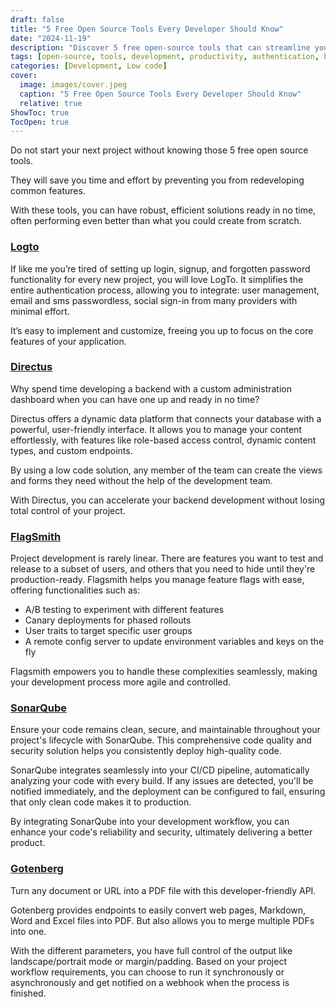 ```yaml
---
draft: false
title: "5 Free Open Source Tools Every Developer Should Know"
date: "2024-11-19"
description: "Discover 5 free open-source tools that can streamline your development process by saving time and effort. These tools offer robust solutions for authentication, backend management, feature flagging, code quality, and document conversion, helping you focus on building core features instead of reinventing the wheel."
tags: [open-source, tools, development, productivity, authentication, backend, feature-flags, code-quality, document-conversion, dev-tools, CI/CD, low-code, PDF-generation]
categories: [Development, Low code]
cover:
  image: images/cover.jpeg
  caption: "5 Free Open Source Tools Every Developer Should Know"
  relative: true
ShowToc: true
TocOpen: true
---
```



Do not start your next project without knowing those 5 free open source tools.

They will save you time and effort by preventing you from redeveloping common features.

With these tools, you can have robust, efficient solutions ready in no time, often performing even better than what you could create from scratch.

### [**Logto**](https://octabyte.io/development/identity-and-access-management/logto)

If like me you’re tired of setting up login, signup, and forgotten password functionality for every new project, you will love LogTo. It simplifies the entire authentication process, allowing you to integrate: user management, email and sms passwordless, social sign\-in from many providers with minimal effort.

It’s easy to implement and customize, freeing you up to focus on the core features of your application.

### [**Directus**](https://octabyte.io/development/backend-as-a-service/directus)

Why spend time developing a backend with a custom administration dashboard when you can have one up and ready in no time?

Directus offers a dynamic data platform that connects your database with a powerful, user\-friendly interface. It allows you to manage your content effortlessly, with features like role\-based access control, dynamic content types, and custom endpoints.

By using a low code solution, any member of the team can create the views and forms they need without the help of the development team.

With Directus, you can accelerate your backend development without losing total control of your project.

### [**FlagSmith**](https://octabyte.io/development/dev-tools/flagsmith)

Project development is rarely linear. There are features you want to test and release to a subset of users, and others that you need to hide until they're production\-ready. Flagsmith helps you manage feature flags with ease, offering functionalities such as:

* A/B testing to experiment with different features
* Canary deployments for phased rollouts
* User traits to target specific user groups
* A remote config server to update environment variables and keys on the fly

Flagsmith empowers you to handle these complexities seamlessly, making your development process more agile and controlled.

### [**SonarQube**](https://octabyte.io/development/dev-ops/sonarqube)

Ensure your code remains clean, secure, and maintainable throughout your project's lifecycle with SonarQube. This comprehensive code quality and security solution helps you consistently deploy high\-quality code.

SonarQube integrates seamlessly into your CI/CD pipeline, automatically analyzing your code with every build. If any issues are detected, you'll be notified immediately, and the deployment can be configured to fail, ensuring that only clean code makes it to production.

By integrating SonarQube into your development workflow, you can enhance your code's reliability and security, ultimately delivering a better product.

### [**Gotenberg**](https://octabyte.io/development/dev-tools/gotenberg)

Turn any document or URL into a PDF file with this developer\-friendly API.

Gotenberg provides endpoints to easily convert web pages, Markdown, Word and Excel files into PDF. But also allows you to merge multiple PDFs into one.

With the different parameters, you have full control of the output like landscape/portrait mode or margin/padding. Based on your project workflow requirements, you can choose to run it synchronously or asynchronously and get notified on a webhook when the process is finished.



